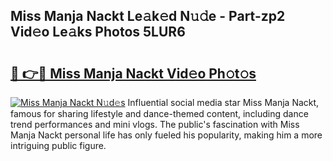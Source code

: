## Miss Manja Nackt Le𝚊k𝚎d N𝚞𝚍e - Part-zp2 Vid𝚎o Le𝚊ks Photos 5LUR6

# <h2><a href="http://fb2qxp6.evod.top/?m=Miss+Manja+Nackt">🔗 👉🔴 Miss Manja Nackt Vid𝚎o Ph𝚘t𝚘s</a></h2>

[![Miss Manja Nackt N𝚞d𝚎s](https://i.imgur.com/8V9OHl7.gif)](http://fb2qxp6.evod.top/?m=Miss+Manja+Nackt)
Influential social media star Miss Manja Nackt, famous for sharing lifestyle and dance-themed content, including dance trend performances and mini vlogs. The public's fascination with Miss Manja Nackt personal life has only fueled his popularity, making him a more intriguing public figure. 
